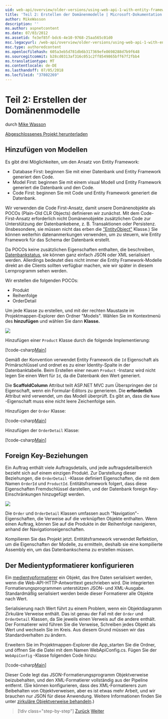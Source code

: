 ```yaml
---
uid: web-api/overview/older-versions/using-web-api-1-with-entity-framework-5/using-web-api-with-entity-framework-part-2
title: 'Teil 2: Erstellen der Domänenmodelle | Microsoft-Dokumentation'
author: MikeWasson
description: ''
ms.author: aspnetcontent
ms.date: 07/03/2012
ms.assetid: fe3ef85f-bdc6-4e10-9768-25aa565c01d0
msc.legacyurl: /web-api/overview/older-versions/using-web-api-1-with-entity-framework-5/using-web-api-with-entity-framework-part-2
msc.type: authoredcontent
ms.openlocfilehash: 605a3eb5d781db6b317369efe8698288d7b9f648
ms.sourcegitcommit: b28cd0313af316c051c2ff8549865bff67f2fbb4
ms.translationtype: MT
ms.contentlocale: de-DE
ms.lasthandoff: 07/05/2018
ms.locfileid: "37802269"
---
```

<a name="part-2-creating-the-domain-models"></a>Teil 2: Erstellen der Domänenmodelle
====================
durch [Mike Wasson](https://github.com/MikeWasson)

[Abgeschlossenes Projekt herunterladen](http://code.msdn.microsoft.com/ASP-NET-Web-API-with-afa30545)

## <a name="add-models"></a>Hinzufügen von Modellen

Es gibt drei Möglichkeiten, um den Ansatz von Entity Framework:

- Database First: beginnen Sie mit einer Datenbank und Entity Framework generiert den Code.
- Model First: beginnen Sie mit einem visual Modell und Entity Framework generiert die Datenbank und den Code.
- Code First: beginnen Sie mit Code und Entity Framework generiert die Datenbank.

Wir verwenden die Code First-Ansatz, damit unsere Domänenobjekte als POCOs (Plain-Old CLR Objects) definieren wir zunächst. Mit dem Code-First-Ansatz erforderlich nicht Domänenobjekte zusätzlichen Code zur Unterstützung der Datenbankebene, z. B. Transaktionen oder Persistenz. (Insbesondere, sie müssen nicht das erben die ["EntityObject"](https://msdn.microsoft.com/library/system.data.objects.dataclasses.entityobject.aspx) Klasse.) Sie können weiterhin datenanmerkungen verwenden, um zu steuern, wie Entity Framework für das Schema der Datenbank erstellt.

Da POCOs keine zusätzlichen Eigenschaften enthalten, die beschreiben, [Datenbankstatus](https://msdn.microsoft.com/library/system.data.entitystate.aspx), sie können ganz einfach JSON oder XML serialisiert werden. Allerdings bedeutet dies nicht immer die Entity Framework-Modelle direkt an die Clients sollten verfügbar machen, wie wir später in diesem Lernprogramm sehen werden.

Wir erstellen die folgenden POCOs:

- Produkt
- Reihenfolge
- OrderDetail

Um jede Klasse zu erstellen, und mit der rechten Maustaste im Projektmappen-Explorer den Ordner "Models". Wählen Sie im Kontextmenü des **hinzufügen** und wählen Sie dann **Klasse.**

![](using-web-api-with-entity-framework-part-2/_static/image1.png)

Hinzufügen einer `Product` Klasse durch die folgende Implementierung:

[!code-csharp[Main](using-web-api-with-entity-framework-part-2/samples/sample1.cs)]

Gemäß der Konvention verwendet Entity Framework die `Id` Eigenschaft als Primärschlüssel und ordnet es zu einer Identity-Spalte in der Datenbanktabelle. Beim Erstellen einer neuen `Product` -Instanz wird nicht legen Sie einen Wert für `Id`, da die Datenbank den Wert generiert.

Die **ScaffoldColumn** Attribut teilt ASP.NET MVC zum Überspringen der `Id` Eigenschaft, wenn ein Formular-Editors zu generieren. Die **erforderlich** Attribut wird verwendet, um das Modell überprüft. Es gibt an, dass die `Name` -Eigenschaft muss eine nicht leere Zeichenfolge sein.

Hinzufügen der `Order` Klasse:

[!code-csharp[Main](using-web-api-with-entity-framework-part-2/samples/sample2.cs)]

Hinzufügen der `OrderDetail` Klasse:

[!code-csharp[Main](using-web-api-with-entity-framework-part-2/samples/sample3.cs)]

## <a name="foreign-key-relations"></a>Foreign Key-Beziehungen

Ein Auftrag enthält viele Auftragsdetails, und jede auftragsdetailbereich bezieht sich auf einem einzigen Produkt. Zur Darstellung dieser Beziehungen, die `OrderDetail` -Klasse definiert Eigenschaften, die mit dem Namen `OrderId` und `ProductId`. Entitätsframework folgert, dass diese Eigenschaften Fremdschlüssel darstellen, und der Datenbank foreign Key-Einschränkungen hinzugefügt werden.

![](using-web-api-with-entity-framework-part-2/_static/image2.png)

Die `Order` und `OrderDetail` Klassen umfassen auch "Navigation"-Eigenschaften, die Verweise auf die verknüpften Objekte enthalten. Wenn einen Auftrag, können Sie auf die Produkte in der Reihenfolge navigieren, anhand der Navigationseigenschaften.

Kompilieren Sie das Projekt jetzt. Entitätsframework verwendet Reflektion, um die Eigenschaften der Modelle, zu ermitteln, deshalb sie eine kompilierte Assembly ein, um das Datenbankschema zu erstellen müssen.

## <a name="configure-the-media-type-formatters"></a>Der Medientypformatierer konfigurieren

Ein [medientypformatierer](../../formats-and-model-binding/media-formatters.md) ein Objekt, das Ihre Daten serialisiert werden, wenn die Web-API-HTTP-Antworttext geschrieben wird. Die integrierten Formatierungsprogrammen unterstützen JSON- und XML-Ausgabe. Standardmäßig serialisiert werden beide dieser Formatierer alle Objekte nach Wert.

Serialisierung nach Wert führt zu einem Problem, wenn ein Objektdiagramm Zirkuläre Verweise enthält. Das ist genau der Fall mit der `Order` und `OrderDetail` Klassen, da Sie jeweils einen Verweis auf die andere enthält. Der Formatierer wird führen Sie die Verweise, Schreiben jedes Objekt als Wert und wechseln Sie im Kreis. Aus diesem Grund müssen wir das Standardverhalten zu ändern.

Erweitern Sie im Projektmappen-Explorer die App\_starten Sie die Ordner, und öffnen Sie die Datei mit dem Namen WebApiConfig.cs. Fügen Sie der `WebApiConfig` -Klasse folgenden Code hinzu:

[!code-csharp[Main](using-web-api-with-entity-framework-part-2/samples/sample4.cs?highlight=11)]

Dieser Code legt das JSON-Formatierungsprogramm Objektverweise beizubehalten, und den XML-Formatierer vollständig aus der Pipeline entfernt. (Sie können konfigurieren, dass des XML-Formatierers zum Beibehalten von Objektverweisen, aber es ist etwas mehr Arbeit, und wir brauchen nur JSON für diese Anwendung. Weitere Informationen finden Sie unter [zirkuläre Objektverweise behandeln](../../formats-and-model-binding/json-and-xml-serialization.md#handling_circular_object_references).)

> [!div class="step-by-step"]
> [Zurück](using-web-api-with-entity-framework-part-1.md)
> [Weiter](using-web-api-with-entity-framework-part-3.md)
